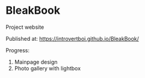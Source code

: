 # BleakBook
 Project website

Published at:  https://introvertboi.github.io/BleakBook/

Progress:
 1. Mainpage design
 2. Photo gallery with lightbox
